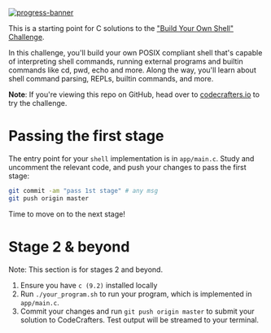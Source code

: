 [![progress-banner](https://backend.codecrafters.io/progress/shell/e2b21645-3069-4743-a473-76d7c44c1d68)](https://app.codecrafters.io/users/codecrafters-bot?r=2qF)

This is a starting point for C solutions to the
["Build Your Own Shell" Challenge](https://app.codecrafters.io/courses/shell/overview).

In this challenge, you'll build your own POSIX compliant shell that's capable of
interpreting shell commands, running external programs and builtin commands like
cd, pwd, echo and more. Along the way, you'll learn about shell command parsing,
REPLs, builtin commands, and more.

**Note**: If you're viewing this repo on GitHub, head over to
[codecrafters.io](https://codecrafters.io) to try the challenge.

# Passing the first stage

The entry point for your `shell` implementation is in `app/main.c`. Study and
uncomment the relevant code, and push your changes to pass the first stage:

```sh
git commit -am "pass 1st stage" # any msg
git push origin master
```

Time to move on to the next stage!

# Stage 2 & beyond

Note: This section is for stages 2 and beyond.

1. Ensure you have `c (9.2)` installed locally
1. Run `./your_program.sh` to run your program, which is implemented in
   `app/main.c`.
1. Commit your changes and run `git push origin master` to submit your solution
   to CodeCrafters. Test output will be streamed to your terminal.
